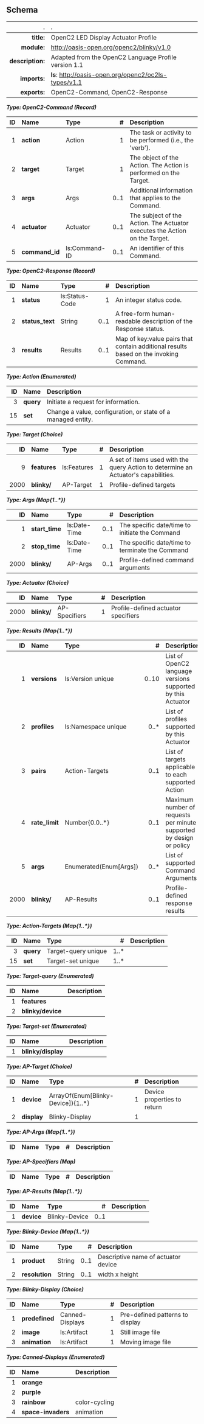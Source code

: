 ## Schema
| . | . |
| ---: | :--- |
| **title:** | OpenC2 LED Display Actuator Profile |
| **module:** | http://oasis-open.org/openc2/blinky/v1.0 |
| **description:** | Adapted from the OpenC2 Language Profile version 1.1 |
| **imports:** | **ls**:&nbsp;http://oasis-open.org/openc2/oc2ls-types/v1.1 |
| **exports:** | OpenC2-Command, OpenC2-Response |

**_Type: OpenC2-Command (Record)_**

| ID | Name | Type | # | Description |
| ---: | :--- | :--- | ---: | :--- |
| 1 | **action** | Action | 1 | The task or activity to be performed (i.e., the 'verb'). |
| 2 | **target** | Target | 1 | The object of the Action. The Action is performed on the Target. |
| 3 | **args** | Args | 0..1 | Additional information that applies to the Command. |
| 4 | **actuator** | Actuator | 0..1 | The subject of the Action. The Actuator executes the Action on the Target. |
| 5 | **command_id** | ls:Command-ID | 0..1 | An identifier of this Command. |

**_Type: OpenC2-Response (Record)_**

| ID | Name | Type | # | Description |
| ---: | :--- | :--- | ---: | :--- |
| 1 | **status** | ls:Status-Code | 1 | An integer status code. |
| 2 | **status_text** | String | 0..1 | A free-form human-readable description of the Response status. |
| 3 | **results** | Results | 0..1 | Map of key:value pairs that contain additional results based on the invoking Command. |

**_Type: Action (Enumerated)_**

| ID | Name | Description |
| ---: | :--- | :--- |
| 3 | **query** | Initiate a request for information. |
| 15 | **set** | Change a value, configuration, or state of a managed entity. |

**_Type: Target (Choice)_**

| ID | Name | Type | # | Description |
| ---: | :--- | :--- | ---: | :--- |
| 9 | **features** | ls:Features | 1 | A set of items used with the query Action to determine an Actuator's capabilities. |
| 2000 | **blinky/** | AP-Target | 1 | Profile-defined targets |

**_Type: Args (Map{1..*})_**

| ID | Name | Type | # | Description |
| ---: | :--- | :--- | ---: | :--- |
| 1 | **start_time** | ls:Date-Time | 0..1 | The specific date/time to initiate the Command |
| 2 | **stop_time** | ls:Date-Time | 0..1 | The specific date/time to terminate the Command |
| 2000 | **blinky/** | AP-Args | 0..1 | Profile-defined command arguments |

**_Type: Actuator (Choice)_**

| ID | Name | Type | # | Description |
| ---: | :--- | :--- | ---: | :--- |
| 2000 | **blinky/** | AP-Specifiers | 1 | Profile-defined actuator specifiers |

**_Type: Results (Map{1..*})_**

| ID | Name | Type | # | Description |
| ---: | :--- | :--- | ---: | :--- |
| 1 | **versions** | ls:Version unique | 0..10 | List of OpenC2 language versions supported by this Actuator |
| 2 | **profiles** | ls:Namespace unique | 0..* | List of profiles supported by this Actuator |
| 3 | **pairs** | Action-Targets | 0..1 | List of targets applicable to each supported Action |
| 4 | **rate_limit** | Number{0.0..*} | 0..1 | Maximum number of requests per minute supported by design or policy |
| 5 | **args** | Enumerated(Enum[Args]) | 0..* | List of supported Command Arguments |
| 2000 | **blinky/** | AP-Results | 0..1 | Profile-defined response results |

**_Type: Action-Targets (Map{1..*})_**

| ID | Name | Type | # | Description |
| ---: | :--- | :--- | ---: | :--- |
| 3 | **query** | Target-query unique | 1..* |  |
| 15 | **set** | Target-set unique | 1..* |  |

**_Type: Target-query (Enumerated)_**

| ID | Name | Description |
| ---: | :--- | :--- |
| 1 | **features** |  |
| 2 | **blinky/device** |  |

**_Type: Target-set (Enumerated)_**

| ID | Name | Description |
| ---: | :--- | :--- |
| 1 | **blinky/display** |  |

**_Type: AP-Target (Choice)_**

| ID | Name | Type | # | Description |
| ---: | :--- | :--- | ---: | :--- |
| 1 | **device** | ArrayOf(Enum[Blinky-Device]){1..*} | 1 | Device properties to return |
| 2 | **display** | Blinky-Display | 1 |  |

**_Type: AP-Args (Map{1..*})_**

| ID | Name | Type | # | Description |
| ---: | :--- | :--- | ---: | :--- |

**_Type: AP-Specifiers (Map)_**

| ID | Name | Type | # | Description |
| ---: | :--- | :--- | ---: | :--- |

**_Type: AP-Results (Map{1..*})_**

| ID | Name | Type | # | Description |
| ---: | :--- | :--- | ---: | :--- |
| 1 | **device** | Blinky-Device | 0..1 |  |

**_Type: Blinky-Device (Map{1..*})_**

| ID | Name | Type | # | Description |
| ---: | :--- | :--- | ---: | :--- |
| 1 | **product** | String | 0..1 | Descriptive name of actuator device |
| 2 | **resolution** | String | 0..1 | width x height |

**_Type: Blinky-Display (Choice)_**

| ID | Name | Type | # | Description |
| ---: | :--- | :--- | ---: | :--- |
| 1 | **predefined** | Canned-Displays | 1 | Pre-defined patterns to display |
| 2 | **image** | ls:Artifact | 1 | Still image file |
| 3 | **animation** | ls:Artifact | 1 | Moving image file |

**_Type: Canned-Displays (Enumerated)_**

| ID | Name | Description |
| ---: | :--- | :--- |
| 1 | **orange** |  |
| 2 | **purple** |  |
| 3 | **rainbow** | color-cycling |
| 4 | **space-invaders** | animation |
